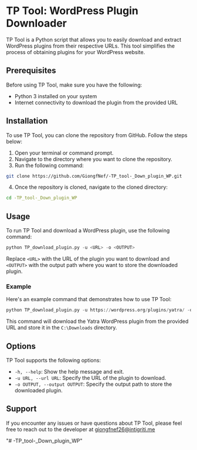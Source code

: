 # TP Tool: WordPress Plugin Downloader

TP Tool is a Python script that allows you to easily download and extract WordPress plugins from their respective URLs. This tool simplifies the process of obtaining plugins for your WordPress website.

## Prerequisites

Before using TP Tool, make sure you have the following:

- Python 3 installed on your system
- Internet connectivity to download the plugin from the provided URL

## Installation

To use TP Tool, you can clone the repository from GitHub. Follow the steps below:

1. Open your terminal or command prompt.
2. Navigate to the directory where you want to clone the repository.
3. Run the following command:
```bash
git clone https://github.com/GiongfNef/-TP_tool-_Down_plugin_WP.git
```
4. Once the repository is cloned, navigate to the cloned directory:
```bash
cd -TP_tool-_Down_plugin_WP
```

## Usage

To run TP Tool and download a WordPress plugin, use the following command:
```python
python TP_download_plugin.py -u <URL> -o <OUTPUT>
```
Replace `<URL>` with the URL of the plugin you want to download and `<OUTPUT>` with the output path where you want to store the downloaded plugin.

### Example

Here's an example command that demonstrates how to use TP Tool:
```python
python TP_download_plugin.py -u https://wordpress.org/plugins/yatra/ -o C:\Downloads
```

This command will download the Yatra WordPress plugin from the provided URL and store it in the `C:\Downloads` directory.

## Options

TP Tool supports the following options:

- `-h, --help`: Show the help message and exit.
- `-u URL, --url URL`: Specify the URL of the plugin to download.
- `-o OUTPUT, --output OUTPUT`: Specify the output path to store the downloaded plugin.

## Support

If you encounter any issues or have questions about TP Tool, please feel free to reach out to the developer at giongfnef26@intigriti.me



"# -TP_tool-_Down_plugin_WP" 

